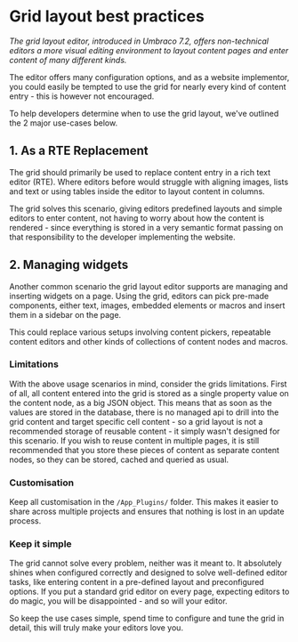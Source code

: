 # Grid layout best practices

_The grid layout editor, introduced in Umbraco 7.2, offers non-technical editors a more visual editing environment to layout content pages and enter content of many different kinds._

The editor offers many configuration options, and as a website implementor, you could easily be tempted to use the grid for nearly every kind of content entry - this is however not encouraged. 

To help developers determine when to use the grid layout, we've outlined the 2 major use-cases below.

## 1. As a RTE Replacement
The grid should primarily be used to replace content entry in a rich text editor (RTE). Where editors before would struggle with aligning images, lists and text or using tables inside the editor to layout content in columns. 

The grid solves this scenario, giving editors predefined layouts and simple editors to enter content, not having to worry about how the content is rendered - since everything is stored in a very semantic format passing on that responsibility to the developer implementing the website.   

## 2. Managing widgets
Another common scenario the grid layout editor supports are managing and inserting widgets on a page. Using the grid, editors can pick pre-made components, either text, images, embedded elements or macros and insert them in a sidebar on the page. 

This could replace various setups involving content pickers, repeatable content editors and other kinds of collections of content nodes and macros. 

### Limitations
With the above usage scenarios in mind, consider the grids limitations. First of all, all content entered into the grid is stored as a single property value on the content node, as a big JSON object. This means that as soon as the values are stored in the database, there is no managed api to drill into the grid content and target specific cell content - so a grid layout is not a recommended storage of reusable content - it simply wasn't designed for this scenario. If you wish to reuse content in multiple pages, it is still recommended that you store these pieces of content as separate content nodes, so they can be stored, cached and queried as usual. 

### Customisation
Keep all customisation in the `/App_Plugins/` folder. This makes it easier to share across multiple projects and ensures that nothing is lost in an update process.

### Keep it simple
The grid cannot solve every problem, neither was it meant to. It absolutely shines when configured correctly and designed to solve well-defined editor tasks, like entering content in a pre-defined layout and preconfigured options.
If you put a standard grid editor on every page, expecting editors to do magic, you will be disappointed - and so will your editor.

So keep the use cases simple, spend time to configure and tune the grid in detail, this will truly make your editors love you.